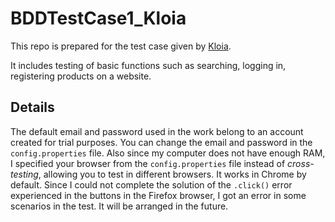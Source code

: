 # BDDTestCase1_Kloia

This repo is prepared for the test case given by [Kloia](https://www.kloia.com/).

It includes testing of basic functions such as searching, logging in, registering products on a website.

## Details

The default email and password used in the work belong to an account created for trial purposes. You can change the email and password in the `config.properties` file. 
Also since my computer does not have enough RAM, I specified your browser from the `config.properties` file instead of _cross-testing_, allowing you to test in different browsers. It works in Chrome by default.
Since I could not complete the solution of the `.click()` error experienced in the buttons in the Firefox browser, I got an error in some scenarios in the test. It will be arranged in the future.
